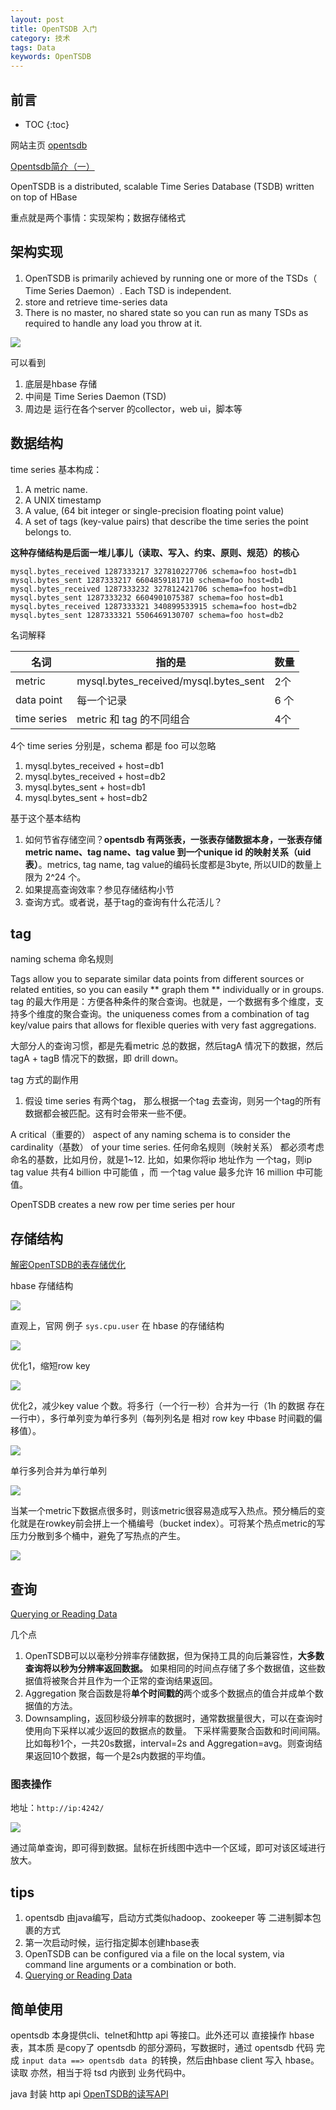 ```yaml
---
layout: post
title: OpenTSDB 入门
category: 技术
tags: Data
keywords: OpenTSDB
---
```


## 前言 

* TOC
{:toc}

网站主页 [opentsdb](http://opentsdb.net/)

[Opentsdb简介（一）](http://www.jianshu.com/p/0bafd0168647)

OpenTSDB is a distributed, scalable Time Series Database (TSDB) written on top of HBase

重点就是两个事情：实现架构；数据存储格式

## 架构实现

1. OpenTSDB is primarily achieved by running one or more of the TSDs（ Time Series Daemon）. Each TSD is independent.
2. store and retrieve time-series data
3. There is no master, no shared state so you can run as many TSDs as required to handle any load you throw at it.


![](/public/upload/hadoop/open_tsdb_1.png)

可以看到

1. 底层是hbase 存储
2. 中间是 Time Series Daemon (TSD) 
3. 周边是 运行在各个server 的collector，web ui，脚本等

## 数据结构

time series 基本构成：

1. A metric name.
2. A UNIX timestamp
3. A value,  (64 bit integer or single-precision floating point value)
4. A set of tags (key-value pairs) that describe the time series the point belongs to.

**这种存储结构是后面一堆儿事儿（读取、写入、约束、原则、规范）的核心**


	mysql.bytes_received 1287333217 327810227706 schema=foo host=db1
	mysql.bytes_sent 1287333217 6604859181710 schema=foo host=db1
	mysql.bytes_received 1287333232 327812421706 schema=foo host=db1
	mysql.bytes_sent 1287333232 6604901075387 schema=foo host=db1
	mysql.bytes_received 1287333321 340899533915 schema=foo host=db2
	mysql.bytes_sent 1287333321 5506469130707 schema=foo host=db2

名词解释

|名词|指的是|数量|
|---|---|---|
|metric|mysql.bytes_received/mysql.bytes_sent|2个|
|data point| 每一个记录|6 个|
|time series|metric 和 tag 的不同组合|4个|

4个 time series 分别是，schema 都是 foo 可以忽略

1. 	mysql.bytes_received + host=db1
2. 	mysql.bytes_received + host=db2
3. mysql.bytes_sent + host=db1
4. 	mysql.bytes_sent + host=db2


基于这个基本结构

1. 如何节省存储空间？**opentsdb 有两张表，一张表存储数据本身，一张表存储 metric name、tag name、tag value 到一个unique id 的映射关系（uid 表）**。metrics, tag name, tag value的编码长度都是3byte, 所以UID的数量上限为 2^24 个。
2. 如果提高查询效率？参见存储结构小节
3. 查询方式。或者说，基于tag的查询有什么花活儿？

## tag

naming schema 命名规则

Tags allow you to separate similar data points from different sources or related entities, so you can easily ** graph them ** individually or in groups. tag 的最大作用是：方便各种条件的聚合查询。也就是，一个数据有多个维度，支持多个维度的聚合查询。the uniqueness comes from a combination of tag key/value pairs that allows for flexible queries with very fast aggregations.

大部分人的查询习惯，都是先看metric 总的数据，然后tagA 情况下的数据，然后tagA + tagB 情况下的数据，即 drill down。

tag 方式的副作用

1. 假设 time series 有两个tag， 那么根据一个tag 去查询，则另一个tag的所有数据都会被匹配。这有时会带来一些不便。


A critical（重要的） aspect of any naming schema is to consider the cardinality（基数） of your time series. 任何命名规则（映射关系） 都必须考虑 命名的基数，比如月份，就是1~12. 比如，如果你将ip 地址作为 一个tag，则ip tag value 共有4 billion 中可能值	，而 一个tag value 最多允许 16 million 中可能值。


OpenTSDB creates a new row per time series per hour


## 存储结构

[解密OpenTSDB的表存储优化](https://yq.aliyun.com/articles/54785)

hbase 存储结构

![](/public/upload/hadoop/hbase_1.png)

直观上，官网 例子 `sys.cpu.user` 在 hbase 的存储结构

![](/public/upload/hadoop/open_tsdb_2.png)

优化1，缩短row key

![](/public/upload/hadoop/open_tsdb_3.png)

优化2，减少key value 个数。将多行（一个行一秒）合并为一行（1h 的数据 存在一行中），多行单列变为单行多列（每列列名是 相对 row key 中base 时间戳的偏移值）。

![](/public/upload/hadoop/open_tsdb_4.png)

单行多列合并为单行单列

![](/public/upload/hadoop/open_tsdb_5.png)

当某一个metric下数据点很多时，则该metric很容易造成写入热点。预分桶后的变化就是在rowkey前会拼上一个桶编号（bucket index）。可将某个热点metric的写压力分散到多个桶中，避免了写热点的产生。

![](/public/upload/hadoop/open_tsdb_6.png)

## 查询

[Querying or Reading Data](http://opentsdb.net/docs/build/html/user_guide/query/index.html)

几个点

1. OpenTSDB可以以毫秒分辨率存储数据，但为保持工具的向后兼容性，**大多数查询将以秒为分辨率返回数据。**  如果相同的时间点存储了多个数据值，这些数据值将被聚合并且作为一个正常的查询结果返回。
2. Aggregation 聚合函数是将**单个时间戳的**两个或多个数据点的值合并成单个数据值的方法。 
3. Downsampling，返回秒级分辨率的数据时，通常数据量很大，可以在查询时使用向下采样以减少返回的数据点的数量。 下采样需要聚合函数和时间间隔。比如每秒1个，一共20s数据，interval=2s and Aggregation=avg。则查询结果返回10个数据，每一个是2s内数据的平均值。

### 图表操作

地址：`http://ip:4242/`

![](/public/upload/hadoop/open_tsdb_7.png)

通过简单查询，即可得到数据。鼠标在折线图中选中一个区域，即可对该区域进行放大。

## tips

1. opentsdb 由java编写，启动方式类似hadoop、zookeeper 等 二进制脚本包裹的方式
2. 第一次启动时候，运行指定脚本创建hbase表
3. OpenTSDB can be configured via a file on the local system, via command line arguments or a combination or both.
6. [Querying or Reading Data](http://opentsdb.net/docs/build/html/user_guide/query/index.html)

## 简单使用

opentsdb 本身提供cli、telnet和http api 等接口。此外还可以 直接操作 hbase 表，其本质 是copy了 opentsdb 的部分源码，写数据时，通过 opentsdb 代码 完成 `input data ==> opentsdb data `的转换，然后由hbase client 写入 hbase。读取 亦然，相当于将 tsd 内嵌到 业务代码中。

java 封装 http api [OpenTSDB的读写API](https://my.oschina.net/HuQingmiao/blog/701145)

